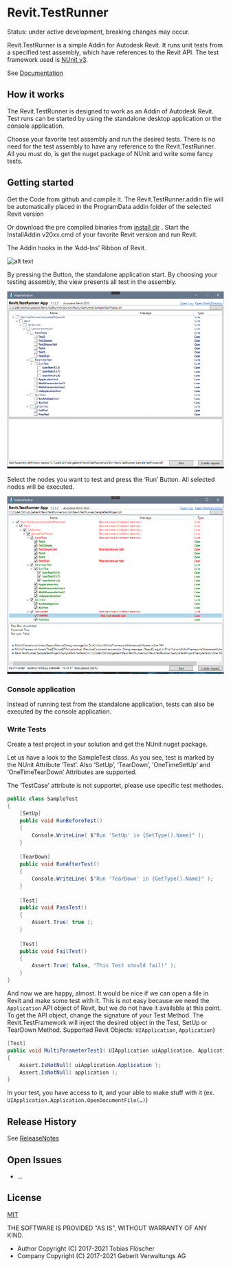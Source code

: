 # Revit.TestRunner
Status: under active development, breaking changes may occur.

Revit.TestRunner is a simple Addin for Autodesk Revit. It runs unit tests from a specified test assembly, which have references to the Revit API. The test framework used is [NUnit v3](https://github.com/nunit).

See [Documentation](/documentation/Documentation.md)

## How it works
The Revit.TestRunner is designed to work as an Addin of Autodesk Revit. Test runs can be started by using the standalone desktop application or the console application.

Choose your favorite test assembly and run the desired tests. There is no need for the test assembly to have any reference to the Revit.TestRunner. All you must do, is get the nuget package of NUnit and write some fancy tests.

## Getting started
Get the Code from github and compile it. The Revit.TestRunner.addin file will be automatically placed in the ProgramData addin folder of the selected Revit version 

Or download the pre compiled binaries from [install dir](/install) . Start the InstallAddin v20xx.cmd of your favorite Revit version and run Revit. 

The Addin hooks in the ‘Add-Ins’ Ribbon of Revit. 

![alt text](/images/testrunner_start.png)

By pressing the Button, the standalone application start. By choosing your testing assembly, the view presents all test in the assembly.

![alt text](/images/testrunner_ui.png)

Select the nodes you want to test and press the ‘Run’ Button. All selected nodes will be executed.

![alt text](/images/testrunner_ui_executed.png)

### Console application
Instead of running test from the standalone application, tests can also be executed by the console application.


### Write Tests
Create a test project in your solution and get the NUnit nuget package.

Let us have a look to the SampleTest class. As you see, test is marked by the NUnit Attribute ‘Test’. Also ‘SetUp’, ‘TearDown’, ‘OneTimeSetUp’ and ‘OneTimeTearDown’ Attributes are supported.

The ‘TestCase’ attribute is not supportet, please use specific test methodes.

```c#
public class SampleTest
{
    [SetUp]
    public void RunBeforeTest()
    {
        Console.WriteLine( $"Run 'SetUp' in {GetType().Name}" );
    }
 
    [TearDown]
    public void RunAfterTest()
    {
        Console.WriteLine( $"Run 'TearDown' in {GetType().Name}" );
    }
 
    [Test]
    public void PassTest()
    {
        Assert.True( true );
    }
 
    [Test]
    public void FailTest()
    {
        Assert.True( false, "This Test should fail!" );
    }
}
```

And now we are happy, almost. It would be nice if we can open a file in Revit and make some test with it. This is not easy because we need the `Application` API object of Revit, but we do not have it available at this point. 
To get the API object, change the signature of your Test Method. The Revit.TestFramework will inject the desired object in the Test, SetUp or TearDown Method. Supported Revit Objects: `UIApplication`, `Application`)

```c#
[Test]
public void MultiParameterTest1( UIApplication uiApplication, Application application )
{
    Assert.IsNotNull( uiApplication.Application );
    Assert.IsNotNull( application );
}

```

In your test, you have access to it, and your able to make stuff with it (ex. `UIApplication.Application.OpenDocumentFile(…)`)

## Release History
See [ReleaseNotes](/documentation/ReleaseNotes.md)

## Open Issues
* ...

## License
[MIT](http://opensource.org/licenses/MIT)

THE SOFTWARE IS PROVIDED "AS IS", WITHOUT WARRANTY OF ANY KIND.
-	Author Copyright (C) 2017-2021 Tobias Flöscher
-	Company Copyright (C) 2017-2021 Geberit Verwaltungs AG 
